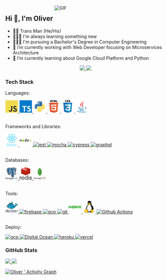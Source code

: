 <img align="right" alt="GIF" src="https://media2.giphy.com/media/pwjD6LRoZ2Nfq/giphy.gif?cid=790b76117bcfe18b217620a586d4fe7c75c78490d639b91d&rid=giphy.gif&ct=g" width="350"/>

## **Hi 👋, I'm Oliver**

- 🏳️‍⚧️ Trans Man (He/His)
- 👨🏽‍💻 I'm always learning something new
- 🧑🏽‍🏫 I'm pursuing a Bachelor's Degree in Computer Engineering
- 🔭 I’m currently working with Web Developer focusing on Microservices Architecture
- 🌱 I’m currently learning about Google Cloud Platform and Python

<div align="center">
  <a href="https://www.linkedin.com/in/oliverdettenborn/">
    <img src="https://img.shields.io/badge/linkedin-%230077B5.svg?&style=for-the-badge&logo=linkedin&logoColor=white"/>
  </a>
  <a href="mailto:oliver.dettenborn@gmail.com">
    <img src="https://img.shields.io/badge/gmail-D14836?&style=for-the-badge&logo=gmail&logoColor=white"/>
  </a>
</div>

### Tech Stack

<div>
  
  <p>Languages:</p>
  <div>
    <a href="https://developer.mozilla.org/en-US/docs/Web/JavaScript" target="_blank" rel="noreferrer">
      <img src="https://raw.githubusercontent.com/devicons/devicon/master/icons/javascript/javascript-original.svg" alt="javascript" width="40" height="40"/>
    </a>
    <a href="https://www.typescriptlang.org/" target="_blank" rel="noreferrer">
      <img src="https://raw.githubusercontent.com/devicons/devicon/master/icons/typescript/typescript-original.svg" alt="typescript" width="40" height="40"/>
    </a>
    <a href="https://www.python.org" target="_blank" rel="noreferrer">
      <img src="https://raw.githubusercontent.com/devicons/devicon/master/icons/python/python-original.svg" alt="python" width="40" height="40"/>
    </a>
    <a href="https://www.w3.org/html/" target="_blank" rel="noreferrer">
      <img src="https://raw.githubusercontent.com/devicons/devicon/master/icons/html5/html5-original-wordmark.svg" alt="html5" width="40" height="40"/>
    </a>
    <a href="https://www.w3schools.com/css/" target="_blank" rel="noreferrer">
      <img src="https://raw.githubusercontent.com/devicons/devicon/master/icons/css3/css3-original-wordmark.svg" alt="css3" width="40" height="40"/>
    </a>
    <a href="https://www.java.com" target="_blank" rel="noreferrer">
      <img src="https://raw.githubusercontent.com/devicons/devicon/master/icons/java/java-original.svg" alt="java" width="40" height="40"/>
    </a>
  </div>

  <br>

  <p>Frameworks and Libraries:</p>
  <div>
    <a href="https://reactjs.org/" target="_blank" rel="noreferrer">
      <img src="https://raw.githubusercontent.com/devicons/devicon/master/icons/react/react-original-wordmark.svg" alt="react" width="40" height="40"/>
    </a>
    <a href="https://nodejs.org" target="_blank" rel="noreferrer">
      <img src="https://raw.githubusercontent.com/devicons/devicon/master/icons/nodejs/nodejs-original-wordmark.svg" alt="nodejs" width="40" height="40"/>
    </a>
    <a href="https://jestjs.io" target="_blank" rel="noreferrer">
      <img src="https://www.vectorlogo.zone/logos/jestjsio/jestjsio-icon.svg" alt="jest" width="40" height="40"/>
    </a>
    <a href="https://mochajs.org" target="_blank" rel="noreferrer">
      <img src="https://www.vectorlogo.zone/logos/mochajs/mochajs-icon.svg" alt="mocha" width="40" height="40"/>
    </a>
    <a href="https://www.cypress.io" target="_blank" rel="noreferrer">
      <img src="https://avatars.githubusercontent.com/u/8908513?s=280&v=4" alt="cypress" width="40" height="40"/>
    </a>
    <a href="https://graphql.org" target="_blank" rel="noreferrer">
      <img src="https://www.vectorlogo.zone/logos/graphql/graphql-icon.svg" alt="graphql" width="40" height="40"/>
    </a>
  </div>

  <br>

  <p>Databases:</p>
  <div>
    <a href="https://www.postgresql.org" target="_blank" rel="noreferrer">
      <img src="https://raw.githubusercontent.com/devicons/devicon/master/icons/postgresql/postgresql-original-wordmark.svg" alt="postgresql" width="40" height="40"/>
    </a>
    <a href="https://redis.io" target="_blank" rel="noreferrer">
      <img src="https://raw.githubusercontent.com/devicons/devicon/master/icons/redis/redis-original-wordmark.svg" alt="redis" width="40" height="40"/>
    </a>
    <a href="https://www.mongodb.com/" target="_blank" rel="noreferrer">
      <img src="https://raw.githubusercontent.com/devicons/devicon/master/icons/mongodb/mongodb-original-wordmark.svg" alt="mongodb" width="40" height="40"/>
    </a>
  </div>

  <br>

  <p>Tools:</p>
  <div>
    <a href="https://www.docker.com/" target="_blank" rel="noreferrer">
      <img src="https://raw.githubusercontent.com/devicons/devicon/master/icons/docker/docker-original-wordmark.svg" alt="docker" width="40" height="40"/>
    </a>
    <a href="https://firebase.google.com/" target="_blank" rel="noreferrer">
      <img src="https://www.vectorlogo.zone/logos/firebase/firebase-icon.svg" alt="firebase" width="40" height="40"/>
    </a>
    <a href="https://cloud.google.com" target="_blank" rel="noreferrer">
      <img src="https://www.vectorlogo.zone/logos/google_cloud/google_cloud-icon.svg" alt="gcp" width="40" height="40"/>
    </a>
    <a href="https://git-scm.com/" target="_blank" rel="noreferrer">
      <img src="https://www.vectorlogo.zone/logos/git-scm/git-scm-icon.svg" alt="git" width="40" height="40"/>
    </a>
    <a href="https://www.nginx.com" target="_blank" rel="noreferrer">
      <img src="https://raw.githubusercontent.com/devicons/devicon/master/icons/nginx/nginx-original.svg" alt="nginx" width="40" height="40"/>
    </a>
    <a href="https://www.linux.org/" target="_blank" rel="noreferrer">
      <img src="https://raw.githubusercontent.com/devicons/devicon/master/icons/linux/linux-original.svg" alt="linux" width="40" height="40"/>
    </a>
    <a href="https://github.com/features/actions" target="_blank" rel="noreferrer">
      <img src="https://github.githubassets.com/images/modules/site/features/actions-icon-actions.svg" alt="Github Actions" width="40" height="40"/>
    </a>
  </div>

  <br>
  <p>Deploy:</p>
  <div>
    <a href="https://cloud.google.com" target="_blank" rel="noreferrer">
      <img src="https://www.vectorlogo.zone/logos/google_cloud/google_cloud-icon.svg" alt="gcp" width="40" height="40"/>
    </a>
    <a href="https://www.digitalocean.com/" target="_blank" rel="noreferrer">
      <img src="https://assets-global.website-files.com/609187f5748b62af0092bb55/6092722ce4daeac3b0c7b6b2_digitalocean-logo-mark.svg" alt="Digital Ocean" width="40" height="40"/>
    </a>
    <a href="https://www.heroku.com/" target="_blank" rel="noreferrer">
      <img src="https://manzanit0.gallerycdn.vsassets.io/extensions/manzanit0/heroku-vscode/0.3.0/1590949018168/Microsoft.VisualStudio.Services.Icons.Default" alt="heroku" width="40" height="40"/>
    </a>
    <a href="https://vercel.com/" target="_blank" rel="noreferrer">
      <img src="https://assets.vercel.com/image/upload/q_auto/front/favicon/vercel/57x57.png" alt="vercel" width="40" height="40"/>
    </a>
  </div>
</div>

### GitHub Stats

<p>
  <div>
    <a href="https://github.com/oliverdettenborn">
    <img height="180em" src="https://github-readme-stats.vercel.app/api/top-langs/?username=oliverdettenborn&theme=dracula&count_private=true&bg_color=282828&layout=compact"/>
    <img height="180em" src="https://github-readme-stats.vercel.app/api?username=oliverdettenborn&show_icons=true&theme=dracula&include_all_commits=true&count_private=true&bg_color=282828"/>
  </div>

  ![Oliver ' Activity Graph](https://activity-graph.herokuapp.com/graph?username=oliverdettenborn&custom_title=Oliver%20Contribution%20Graph&theme=dracula&bg_color=282828&hide_border=true)
</p>
